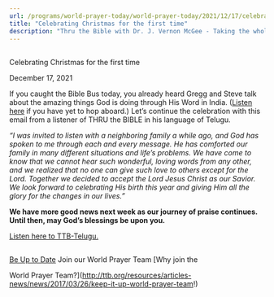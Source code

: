 ```yaml
---
url: /programs/world-prayer-today/world-prayer-today/2021/12/17/celebrating-christmas-for-the-first-time
title: "Celebrating Christmas for the first time"
description: "Thru the Bible with Dr. J. Vernon McGee - Taking the whole Word to the whole world"
---
```







## 
 Celebrating Christmas for the first time


December 17, 2021




If you caught the Bible Bus today, you already heard Gregg and Steve talk about the amazing things God is doing through His Word in India. ([Listen here](https://downloads.pod.co/35231dcc-3a21-4af5-bb67-36c5d48040bd/9e614d0e-6aca-407b-a079-32f86b80d310.mp3) if you have yet to hop aboard.) Let’s continue the celebration with this email from a listener of THRU the BIBLE in his language of Telugu.

*“I was invited to listen with a neighboring family a while ago, and God has spoken to me through each and every message. He has comforted our family in many different situations and life’s problems. We have come to know that we cannot hear such wonderful, loving words from any other, and we realized that no one can give such love to others except for the Lord. Together we decided to accept the Lord Jesus Christ as our Savior. We look forward to celebrating His birth this year and giving Him all the glory for the changes in our lives.”*

**We have more good news next week as our journey of praise continues. Until then, may God’s blessings be upon you.**

[Listen here to TTB-Telugu.](https://ttb.twr.org/home/day,0440/language,TEL)







## 




[Be Up to Date](http://feeds.feedburner.com/WorldPrayerToday "World Prayer Today RSS Feed")
Join our World Prayer Team
[Why join the  

World Prayer Team?](http://ttb.org/resources/articles-news/news/2017/03/26/keep-it-up-world-prayer-team!)




